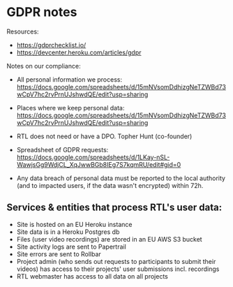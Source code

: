 # GDPR notes

Resources:

  * https://gdprchecklist.io/
  * https://devcenter.heroku.com/articles/gdpr

Notes on our compliance:

  * All personal information we process: https://docs.google.com/spreadsheets/d/15mNVsomDdhizgNeTZWBd73wCpV7hc2rvPrnUJshwdQE/edit?usp=sharing

  * Places where we keep personal data: https://docs.google.com/spreadsheets/d/15mNVsomDdhizgNeTZWBd73wCpV7hc2rvPrnUJshwdQE/edit?usp=sharing

  * RTL does not need or have a DPO. Topher Hunt (co-founder)

  * Spreadsheet of GDPR requests: https://docs.google.com/spreadsheets/d/1LKay-nSL-WawjsGg9WdjCL_XqJwwBGb8IEg7S7kqmRU/edit#gid=0

  * Any data breach of personal data must be reported to the local authority (and to impacted users, if the data wasn't encrypted) within 72h.


## Services & entities that process RTL's user data:

  * Site is hosted on an EU Heroku instance
  * Site data is in a Heroku Postgres db
  * Files (user video recordings) are stored in an EU AWS S3 bucket
  * Site activity logs are sent to Papertrail
  * Site errors are sent to Rollbar
  * Project admin (who sends out requests to participants to submit their videos) has access to their projects' user submissions incl. recordings
  * RTL webmaster has access to all data on all projects
